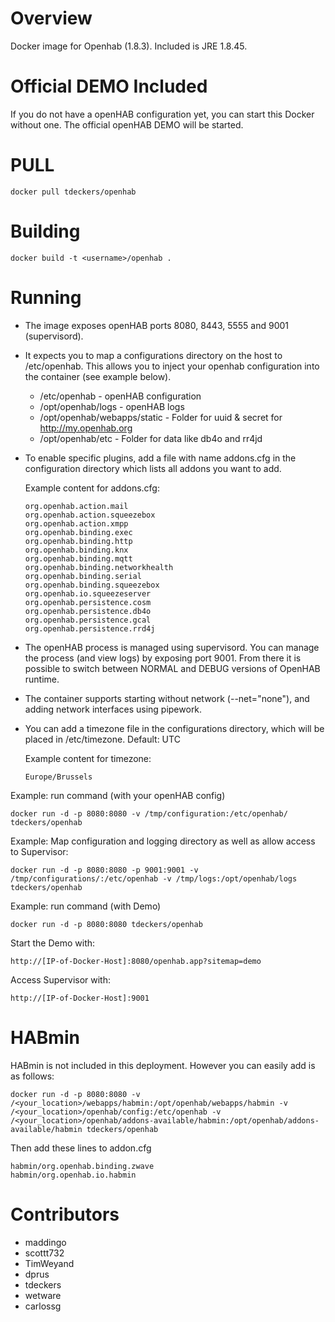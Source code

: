 Overview
========

Docker image for Openhab (1.8.3). Included is JRE 1.8.45.


Official DEMO Included
========

If you do not have a openHAB configuration yet, you can start this Docker without one. The official openHAB DEMO will be started.

PULL
=======
```docker pull tdeckers/openhab```

Building
========

```docker build -t <username>/openhab .```

Running
=======

* The image exposes openHAB ports 8080, 8443, 5555 and 9001 (supervisord).
* It expects you to map a configurations directory on the host to /etc/openhab. This allows you to inject your openhab configuration into the container (see example below).
  * /etc/openhab - openHAB configuration
  * /opt/openhab/logs - openHAB logs
  * /opt/openhab/webapps/static - Folder for uuid & secret for http://my.openhab.org
  * /opt/openhab/etc - Folder for data like db4o and rr4jd
* To enable specific plugins, add a file with name addons.cfg in the configuration directory which lists all addons you want to add.

  Example content for addons.cfg:
  ```
  org.openhab.action.mail
  org.openhab.action.squeezebox
  org.openhab.action.xmpp
  org.openhab.binding.exec
  org.openhab.binding.http
  org.openhab.binding.knx
  org.openhab.binding.mqtt
  org.openhab.binding.networkhealth
  org.openhab.binding.serial
  org.openhab.binding.squeezebox
  org.openhab.io.squeezeserver
  org.openhab.persistence.cosm
  org.openhab.persistence.db4o
  org.openhab.persistence.gcal
  org.openhab.persistence.rrd4j
  ```

* The openHAB process is managed using supervisord.  You can manage the process (and view logs) by exposing port 9001. From there it is possible to switch between NORMAL and DEBUG versions of OpenHAB runtime.
* The container supports starting without network (--net="none"), and adding network interfaces using pipework.
* You can add a timezone file in the configurations directory, which will be placed in /etc/timezone. Default: UTC

  Example content for timezone:
  ```
  Europe/Brussels
  ```

Example: run command (with your openHAB config)
```
docker run -d -p 8080:8080 -v /tmp/configuration:/etc/openhab/ tdeckers/openhab
```


Example: Map configuration and logging directory as well as allow access to Supervisor:
```
docker run -d -p 8080:8080 -p 9001:9001 -v /tmp/configurations/:/etc/openhab -v /tmp/logs:/opt/openhab/logs tdeckers/openhab
```

Example: run command (with Demo)
```
docker run -d -p 8080:8080 tdeckers/openhab
```

Start the Demo with:
```
http://[IP-of-Docker-Host]:8080/openhab.app?sitemap=demo
```
Access Supervisor with:
```
http://[IP-of-Docker-Host]:9001
```


HABmin
=======

HABmin is not included in this deployment.  However you can easily add is as follows:
```
docker run -d -p 8080:8080 -v /<your_location>/webapps/habmin:/opt/openhab/webapps/habmin -v /<your_location>/openhab/config:/etc/openhab -v /<your_location>/openhab/addons-available/habmin:/opt/openhab/addons-available/habmin tdeckers/openhab
```

Then add these lines to addon.cfg
```
habmin/org.openhab.binding.zwave
habmin/org.openhab.io.habmin
```

Contributors
============
* maddingo
* scottt732
* TimWeyand
* dprus
* tdeckers
* wetware
* carlossg
